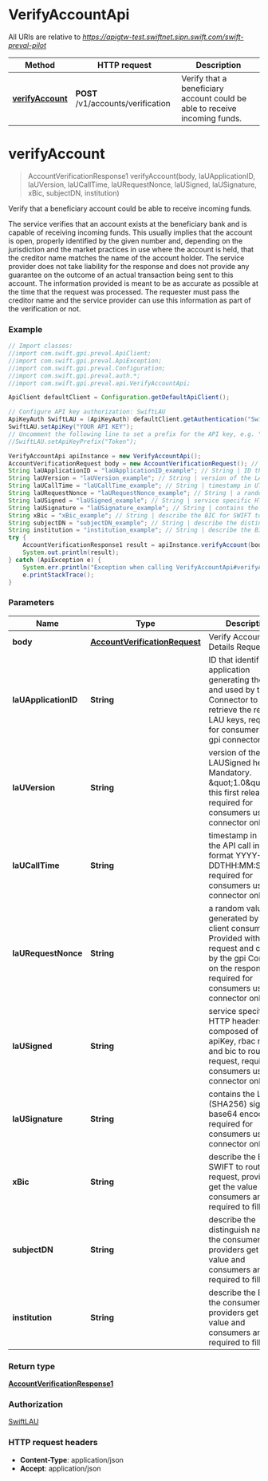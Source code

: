 # VerifyAccountApi

All URIs are relative to *https://apigtw-test.swiftnet.sipn.swift.com/swift-preval-pilot*

Method | HTTP request | Description
------------- | ------------- | -------------
[**verifyAccount**](VerifyAccountApi.md#verifyAccount) | **POST** /v1/accounts/verification | Verify that a beneficiary account could be able to receive incoming funds.

<a name="verifyAccount"></a>
# **verifyAccount**
> AccountVerificationResponse1 verifyAccount(body, laUApplicationID, laUVersion, laUCallTime, laURequestNonce, laUSigned, laUSignature, xBic, subjectDN, institution)

Verify that a beneficiary account could be able to receive incoming funds.

The service verifies that an account exists at the beneficiary bank and is capable of receiving incoming funds. This usually implies that the account is open, properly identified by the given number and, depending on the  jurisdiction and the market practices in use where the account is held, that the creditor name matches the name of the account holder. The service provider does not take liability for the response and does not provide any guarantee on the outcome of an actual transaction being sent to this account. The information provided is meant to be as accurate as possible at the time that the request was processed.  The requester must pass the creditor name and the service provider can use this information as part of the verification or not. 

### Example
```java
// Import classes:
//import com.swift.gpi.preval.ApiClient;
//import com.swift.gpi.preval.ApiException;
//import com.swift.gpi.preval.Configuration;
//import com.swift.gpi.preval.auth.*;
//import com.swift.gpi.preval.api.VerifyAccountApi;

ApiClient defaultClient = Configuration.getDefaultApiClient();

// Configure API key authorization: SwiftLAU
ApiKeyAuth SwiftLAU = (ApiKeyAuth) defaultClient.getAuthentication("SwiftLAU");
SwiftLAU.setApiKey("YOUR API KEY");
// Uncomment the following line to set a prefix for the API key, e.g. "Token" (defaults to null)
//SwiftLAU.setApiKeyPrefix("Token");

VerifyAccountApi apiInstance = new VerifyAccountApi();
AccountVerificationRequest body = new AccountVerificationRequest(); // AccountVerificationRequest | Verify Account Details Request.
String laUApplicationID = "laUApplicationID_example"; // String | ID that identifies the application generating the API and used by the gpi Connector to retrieve the related LAU keys, required for consumers using gpi connector only
String laUVersion = "laUVersion_example"; // String | version of the LAUSigned header. Mandatory. \"1.0\" for this first release, required for consumers using gpi connector only
String laUCallTime = "laUCallTime_example"; // String | timestamp in UTC of the API call in the format YYYY-MM-DDTHH:MM:SS.sssZ, required for consumers using gpi connector only
String laURequestNonce = "laURequestNonce_example"; // String | a random value generated by the client consumer. Provided with the request and copied by the gpi Connector on the response, required for consumers using gpi connector only
String laUSigned = "laUSigned_example"; // String | service specific HTTP headers composed of apiKey, rbac role and bic to route the request, required for consumers using gpi connector only
String laUSignature = "laUSignature_example"; // String | contains the LAU (SHA256) signature, base64 encoded, required for consumers using gpi connector only
String xBic = "xBic_example"; // String | describe the BIC for SWIFT to route the request, providers get the value and consumers are not required to fill it in
String subjectDN = "subjectDN_example"; // String | describe the distinguish name of the consumer, providers get the value and consumers are not required to fill it in
String institution = "institution_example"; // String | describe the BIC of the consumer, providers get the value and consumers are not required to fill it in
try {
    AccountVerificationResponse1 result = apiInstance.verifyAccount(body, laUApplicationID, laUVersion, laUCallTime, laURequestNonce, laUSigned, laUSignature, xBic, subjectDN, institution);
    System.out.println(result);
} catch (ApiException e) {
    System.err.println("Exception when calling VerifyAccountApi#verifyAccount");
    e.printStackTrace();
}
```

### Parameters

Name | Type | Description  | Notes
------------- | ------------- | ------------- | -------------
 **body** | [**AccountVerificationRequest**](AccountVerificationRequest.md)| Verify Account Details Request. |
 **laUApplicationID** | **String**| ID that identifies the application generating the API and used by the gpi Connector to retrieve the related LAU keys, required for consumers using gpi connector only |
 **laUVersion** | **String**| version of the LAUSigned header. Mandatory. \&quot;1.0\&quot; for this first release, required for consumers using gpi connector only |
 **laUCallTime** | **String**| timestamp in UTC of the API call in the format YYYY-MM-DDTHH:MM:SS.sssZ, required for consumers using gpi connector only |
 **laURequestNonce** | **String**| a random value generated by the client consumer. Provided with the request and copied by the gpi Connector on the response, required for consumers using gpi connector only |
 **laUSigned** | **String**| service specific HTTP headers composed of apiKey, rbac role and bic to route the request, required for consumers using gpi connector only |
 **laUSignature** | **String**| contains the LAU (SHA256) signature, base64 encoded, required for consumers using gpi connector only |
 **xBic** | **String**| describe the BIC for SWIFT to route the request, providers get the value and consumers are not required to fill it in | [optional]
 **subjectDN** | **String**| describe the distinguish name of the consumer, providers get the value and consumers are not required to fill it in | [optional]
 **institution** | **String**| describe the BIC of the consumer, providers get the value and consumers are not required to fill it in | [optional]

### Return type

[**AccountVerificationResponse1**](AccountVerificationResponse1.md)

### Authorization

[SwiftLAU](../README.md#SwiftLAU)

### HTTP request headers

 - **Content-Type**: application/json
 - **Accept**: application/json

